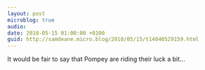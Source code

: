 ```yaml
---
layout: post
microblog: true
audio: 
date: 2010-05-15 01:00:00 +0100
guid: http://samdeane.micro.blog/2010/05/15/t14040529159.html
---
```

It would be fair to say that Pompey are riding their luck a bit...

